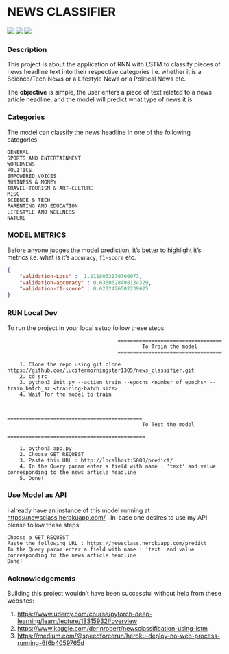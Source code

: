 # NEWS CLASSIFIER

![](https://img.shields.io/badge/Code-Python-informational?style=plastic&logo=python&logoColor=yellow) ![](https://img.shields.io/badge/Framework-PyTorch-red?style=plastic&logo=pytorch&logoColor=red) ![](https://img.shields.io/badge/mainted-yes-green?style=plastic) 



### Description

This project is about the application of RNN with LSTM to classify pieces of news headline text into their respective categories i.e. whether it is a Science/Tech News or a Lifestyle News or a Political News etc.

The **objective** is simple, the user enters a piece of text related to a news article headline, and the model will predict what type of news it is.



### Categories

The model can classify the news headline in one of the following categories:

```text
GENERAL
SPORTS AND ENTERTAINMENT
WORLDNEWS
POLITICS
EMPOWERED VOICES
BUSINESS & MONEY
TRAVEL-TOURISM & ART-CULTURE
MISC
SCIENCE & TECH
PARENTING AND EDUCATION
LIFESTYLE AND WELLNESS
NATURE
```



### MODEL METRICS

Before anyone judges the model prediction, it’s better to highlight it’s metrics i.e. what is it’s `accuracy`, `f1-score` etc.

```json
{
	"validation-Loss" :  1.2118033170700073,
	"validation-accuracy" : 0.6360628498134329,
	"validation-f1-score" : 0.6272426502239625
}
```



### RUN Local Dev

To run the project in your local setup follow these steps:

```text
									==================================
											To Train the model
									==================================
									
	1. Clone the repo using git clone https://github.com/lucifermorningstar1305/news_classifier.git
	2. cd src
	3. python3 init.py --action train --epochs <number of epochs> --train_batch_sz <training-batch size>
	4. Wait for the model to train
	
	
								============================================
											To Test the model
								=============================================
								
	1. python3 app.py 
	2. Choose GET REQUEST
	3. Paste this URL : http://localhost:5000/predict/
	4. In the Query param enter a field with name : 'text' and value corresponding to the news article headline
	5. Done!
```





### Use Model as API

I already have an instance of this model running at https://newsclass.herokuapp.com/ . In-case one desires to use my API please follow these steps:

```
Choose a GET REQUEST
Paste the following URL : https://newsclass.herokuapp.com/predict
In the Query param enter a field with name : 'text' and value corresponding to the news article headline
Done!
```



### Acknowledgements

Building this project wouldn’t have been successful without help from these websites:

1. https://www.udemy.com/course/pytorch-deep-learning/learn/lecture/18315932#overview
2. https://www.kaggle.com/derinrobert/newsclassification-using-lstm
3. https://medium.com/@speedforcerun/heroku-deploy-no-web-process-running-6f6b4059765d